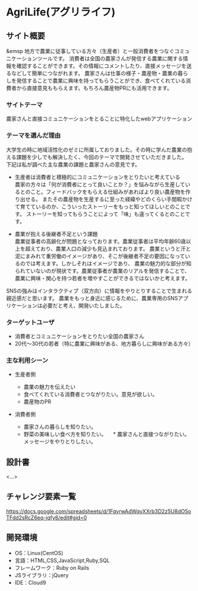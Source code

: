 # AgriLife(アグリライフ)

## サイト概要
&emsp 地方で農業に従事している方々（生産者）と一般消費者をつなぐコミュニケーションツールです。
消費者は全国の農家さんが発信する農業に関する情報を確認することができます。その情報にコメントしたり、直接メッセージを送るなどして簡単につながれます。
農家さんは仕事の様子・農産物・農業の暮らしを発信することで農業に興味を持ってもらうことができ、食べてくれている消費者から直接意見ももらえます。もちろん農産物PRにも活用できます。

### サイトテーマ
農家さんと直接コミュニケーションをとることに特化したwebアプリケーション

### テーマを選んだ理由
大学生の時に地域活性化のゼミに所属しておりました。その時に学んだ農業の抱える課題を少しでも解決したく、今回のテーマで開発させていただきました。
下記は私が調べた主な農業の課題と農家さんの意見です。

* 生産者は消費者と積極的にコミュニケーションをとりたいと考えている <br>
農家の方々は「何が消費者にとって良いことか？」を悩みながら生産しているとのこと。フィードバックをもらえる仕組みがあればより良い農産物を作り出せる。
またその農産物を生産するに至った経緯やどのくらい手間暇かけて育てているのか、こういったストーリーをもっと知ってほしいとのことです。
ストーリーを知ってもらうことによって「味」も違ってくるとのことです。

* 農業が抱える後継者不足という課題 <br>
農業従事者の高齢化が問題となっております。農業従事者は平均年齢60歳以上を超えており、農業人口の減少も見込まれております。
農業というと汗と泥にまみれて重労働のイメージがあり、そこが後継者不足の要因になっているのでは考えます。しかしそれはイメージであり、
農業の魅力的な部分が知られていないのが現状です。農業従事者が農業のリアルを発信することで、農業に興味・関心を持つ若者を増やすことができるではないかと考えます。

SNSの強みはインタラクティブ（双方向）に情報をやりとりすることで生まれる親近感だと思います。
農業をもっと身近に感じるために、農業専用のSNSアプリケーションは必要だと考え、開発いたしました。

### ターゲットユーザ
* 消費者とコミュニケーションをとりたい全国の農家さん
* 20代～30代の若者（特に農業に興味がある、地方暮らしに興味がある方々）

### 主な利用シーン
* 生産者側
  * 農業の魅力を伝えたい
  * 食べてくれている消費者とつながりたい。意見が欲しい。
  * 農産物のPR

* 消費者側
  * 農家さんの暮らしを知りたい。
  * 野菜の美味しい食べ方を知りたい。
　* 農家さんと直接つながりたい。メッセージをやりとりしたい。

## 設計書
<...>

## チャレンジ要素一覧
https://docs.google.com/spreadsheets/d/1FqyrwAdWqyXXrb3D2z5U8dO5oTFdd2sRcZ6eq-jqfy8/edit#gid=0

## 開発環境
- OS：Linux(CentOS)
- 言語：HTML,CSS,JavaScript,Ruby,SQL
- フレームワーク：Ruby on Rails
- JSライブラリ：jQuery
- IDE：Cloud9